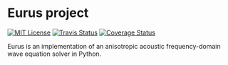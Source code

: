 # Eurus project

[![MIT License](https://img.shields.io/badge/license-MIT-blue.svg)](https://github.com/ShaunHadden/eurus/blob/master/LICENSE)
[![Travis Status](https://travis-ci.org/ShaunHadden/eurus.svg?branch=master)](https://travis-ci.org/ShaunHadden/eurus)
[![Coverage Status](https://coveralls.io/repos/ShaunHadden/eurus/badge.svg?branch=master&service=github)](https://coveralls.io/github/ShaunHadden/eurus?branch=master)

Eurus is an implementation of an anisotropic acoustic frequency-domain wave equation solver in Python.
